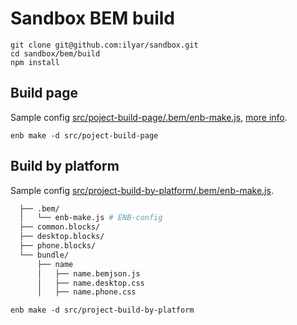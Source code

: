 # Sandbox BEM build

    git clone git@github.com:ilyar/sandbox.git
    cd sandbox/bem/build
    npm install

## Build page

Sample config [src/poject-build-page/.bem/enb-make.js](src/poject-build-page/.bem/enb-make.js), [more info](https://github.com/enb/enb-bem-techs/blob/master/docs/build-page.ru.md).

    enb make -d src/poject-build-page

## Build by platform

Sample config [src/project-build-by-platform/.bem/enb-make.js](src/project-build-by-platform/.bem/enb-make.js).

```sh
  ├── .bem/
  │   └── enb-make.js # ENB-config
  ├── common.blocks/
  ├── desktop.blocks/
  ├── phone.blocks/
  └── bundle/
      ├── name
      │   ├── name.bemjson.js
      │   ├── name.desktop.css
      │   ├── name.phone.css
```

    enb make -d src/project-build-by-platform
